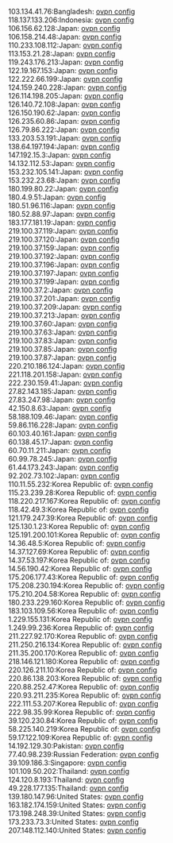 103.134.41.76:Bangladesh: [ovpn config](vpn/103_134_41_76.ovpn)  
118.137.133.206:Indonesia: [ovpn config](vpn/118_137_133_206.ovpn)  
106.156.62.128:Japan: [ovpn config](vpn/106_156_62_128.ovpn)  
106.158.214.48:Japan: [ovpn config](vpn/106_158_214_48.ovpn)  
110.233.108.112:Japan: [ovpn config](vpn/110_233_108_112.ovpn)  
113.153.21.28:Japan: [ovpn config](vpn/113_153_21_28.ovpn)  
119.243.176.213:Japan: [ovpn config](vpn/119_243_176_213.ovpn)  
122.19.167.153:Japan: [ovpn config](vpn/122_19_167_153.ovpn)  
122.222.66.199:Japan: [ovpn config](vpn/122_222_66_199.ovpn)  
124.159.240.228:Japan: [ovpn config](vpn/124_159_240_228.ovpn)  
126.114.198.205:Japan: [ovpn config](vpn/126_114_198_205.ovpn)  
126.140.72.108:Japan: [ovpn config](vpn/126_140_72_108.ovpn)  
126.150.190.62:Japan: [ovpn config](vpn/126_150_190_62.ovpn)  
126.235.60.86:Japan: [ovpn config](vpn/126_235_60_86.ovpn)  
126.79.86.222:Japan: [ovpn config](vpn/126_79_86_222.ovpn)  
133.203.53.191:Japan: [ovpn config](vpn/133_203_53_191.ovpn)  
138.64.197.194:Japan: [ovpn config](vpn/138_64_197_194.ovpn)  
147.192.15.3:Japan: [ovpn config](vpn/147_192_15_3.ovpn)  
14.132.112.53:Japan: [ovpn config](vpn/14_132_112_53.ovpn)  
153.232.105.141:Japan: [ovpn config](vpn/153_232_105_141.ovpn)  
153.232.23.68:Japan: [ovpn config](vpn/153_232_23_68.ovpn)  
180.199.80.22:Japan: [ovpn config](vpn/180_199_80_22.ovpn)  
180.4.9.51:Japan: [ovpn config](vpn/180_4_9_51.ovpn)  
180.51.96.116:Japan: [ovpn config](vpn/180_51_96_116.ovpn)  
180.52.88.97:Japan: [ovpn config](vpn/180_52_88_97.ovpn)  
183.177.181.19:Japan: [ovpn config](vpn/183_177_181_19.ovpn)  
219.100.37.119:Japan: [ovpn config](vpn/219_100_37_119.ovpn)  
219.100.37.120:Japan: [ovpn config](vpn/219_100_37_120.ovpn)  
219.100.37.159:Japan: [ovpn config](vpn/219_100_37_159.ovpn)  
219.100.37.192:Japan: [ovpn config](vpn/219_100_37_192.ovpn)  
219.100.37.196:Japan: [ovpn config](vpn/219_100_37_196.ovpn)  
219.100.37.197:Japan: [ovpn config](vpn/219_100_37_197.ovpn)  
219.100.37.199:Japan: [ovpn config](vpn/219_100_37_199.ovpn)  
219.100.37.2:Japan: [ovpn config](vpn/219_100_37_2.ovpn)  
219.100.37.201:Japan: [ovpn config](vpn/219_100_37_201.ovpn)  
219.100.37.209:Japan: [ovpn config](vpn/219_100_37_209.ovpn)  
219.100.37.213:Japan: [ovpn config](vpn/219_100_37_213.ovpn)  
219.100.37.60:Japan: [ovpn config](vpn/219_100_37_60.ovpn)  
219.100.37.63:Japan: [ovpn config](vpn/219_100_37_63.ovpn)  
219.100.37.83:Japan: [ovpn config](vpn/219_100_37_83.ovpn)  
219.100.37.85:Japan: [ovpn config](vpn/219_100_37_85.ovpn)  
219.100.37.87:Japan: [ovpn config](vpn/219_100_37_87.ovpn)  
220.210.186.124:Japan: [ovpn config](vpn/220_210_186_124.ovpn)  
221.118.201.158:Japan: [ovpn config](vpn/221_118_201_158.ovpn)  
222.230.159.41:Japan: [ovpn config](vpn/222_230_159_41.ovpn)  
27.82.143.185:Japan: [ovpn config](vpn/27_82_143_185.ovpn)  
27.83.247.98:Japan: [ovpn config](vpn/27_83_247_98.ovpn)  
42.150.8.63:Japan: [ovpn config](vpn/42_150_8_63.ovpn)  
58.188.109.46:Japan: [ovpn config](vpn/58_188_109_46.ovpn)  
59.86.116.228:Japan: [ovpn config](vpn/59_86_116_228.ovpn)  
60.103.40.161:Japan: [ovpn config](vpn/60_103_40_161.ovpn)  
60.138.45.17:Japan: [ovpn config](vpn/60_138_45_17.ovpn)  
60.70.11.211:Japan: [ovpn config](vpn/60_70_11_211.ovpn)  
60.99.78.245:Japan: [ovpn config](vpn/60_99_78_245.ovpn)  
61.44.173.243:Japan: [ovpn config](vpn/61_44_173_243.ovpn)  
92.202.73.102:Japan: [ovpn config](vpn/92_202_73_102.ovpn)  
110.11.55.232:Korea Republic of: [ovpn config](vpn/110_11_55_232.ovpn)  
115.23.239.28:Korea Republic of: [ovpn config](vpn/115_23_239_28.ovpn)  
118.220.217.167:Korea Republic of: [ovpn config](vpn/118_220_217_167.ovpn)  
118.42.49.3:Korea Republic of: [ovpn config](vpn/118_42_49_3.ovpn)  
121.179.247.39:Korea Republic of: [ovpn config](vpn/121_179_247_39.ovpn)  
125.130.1.23:Korea Republic of: [ovpn config](vpn/125_130_1_23.ovpn)  
125.191.200.101:Korea Republic of: [ovpn config](vpn/125_191_200_101.ovpn)  
14.36.48.5:Korea Republic of: [ovpn config](vpn/14_36_48_5.ovpn)  
14.37.127.69:Korea Republic of: [ovpn config](vpn/14_37_127_69.ovpn)  
14.37.53.197:Korea Republic of: [ovpn config](vpn/14_37_53_197.ovpn)  
14.56.190.42:Korea Republic of: [ovpn config](vpn/14_56_190_42.ovpn)  
175.206.177.43:Korea Republic of: [ovpn config](vpn/175_206_177_43.ovpn)  
175.208.230.194:Korea Republic of: [ovpn config](vpn/175_208_230_194.ovpn)  
175.210.204.58:Korea Republic of: [ovpn config](vpn/175_210_204_58.ovpn)  
180.233.229.160:Korea Republic of: [ovpn config](vpn/180_233_229_160.ovpn)  
183.103.109.56:Korea Republic of: [ovpn config](vpn/183_103_109_56.ovpn)  
1.229.155.131:Korea Republic of: [ovpn config](vpn/1_229_155_131.ovpn)  
1.249.99.236:Korea Republic of: [ovpn config](vpn/1_249_99_236.ovpn)  
211.227.92.170:Korea Republic of: [ovpn config](vpn/211_227_92_170.ovpn)  
211.250.216.134:Korea Republic of: [ovpn config](vpn/211_250_216_134.ovpn)  
211.35.200.170:Korea Republic of: [ovpn config](vpn/211_35_200_170.ovpn)  
218.146.121.180:Korea Republic of: [ovpn config](vpn/218_146_121_180.ovpn)  
220.126.211.10:Korea Republic of: [ovpn config](vpn/220_126_211_10.ovpn)  
220.86.138.203:Korea Republic of: [ovpn config](vpn/220_86_138_203.ovpn)  
220.88.252.47:Korea Republic of: [ovpn config](vpn/220_88_252_47.ovpn)  
220.93.211.235:Korea Republic of: [ovpn config](vpn/220_93_211_235.ovpn)  
222.111.53.207:Korea Republic of: [ovpn config](vpn/222_111_53_207.ovpn)  
222.98.35.99:Korea Republic of: [ovpn config](vpn/222_98_35_99.ovpn)  
39.120.230.84:Korea Republic of: [ovpn config](vpn/39_120_230_84.ovpn)  
58.225.140.219:Korea Republic of: [ovpn config](vpn/58_225_140_219.ovpn)  
59.17.122.109:Korea Republic of: [ovpn config](vpn/59_17_122_109.ovpn)  
14.192.129.30:Pakistan: [ovpn config](vpn/14_192_129_30.ovpn)  
77.40.98.239:Russian Federation: [ovpn config](vpn/77_40_98_239.ovpn)  
39.109.186.3:Singapore: [ovpn config](vpn/39_109_186_3.ovpn)  
101.109.50.202:Thailand: [ovpn config](vpn/101_109_50_202.ovpn)  
124.120.8.193:Thailand: [ovpn config](vpn/124_120_8_193.ovpn)  
49.228.177.135:Thailand: [ovpn config](vpn/49_228_177_135.ovpn)  
139.180.147.96:United States: [ovpn config](vpn/139_180_147_96.ovpn)  
163.182.174.159:United States: [ovpn config](vpn/163_182_174_159.ovpn)  
173.198.248.39:United States: [ovpn config](vpn/173_198_248_39.ovpn)  
173.233.73.3:United States: [ovpn config](vpn/173_233_73_3.ovpn)  
207.148.112.140:United States: [ovpn config](vpn/207_148_112_140.ovpn)  
